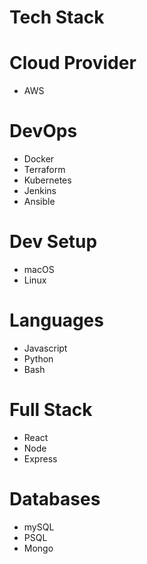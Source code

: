 # Tech Stack

# Cloud Provider

- AWS

# DevOps

- Docker
- Terraform
- Kubernetes
- Jenkins
- Ansible

# Dev Setup

- macOS
- Linux

# Languages

- Javascript
- Python
- Bash

# Full Stack

- React
- Node
- Express

# Databases

- mySQL
- PSQL
- Mongo
